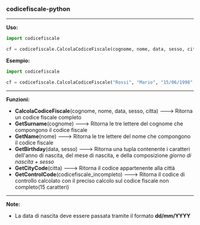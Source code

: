 ### codicefiscale-python

******

**Uso:**

```python
import codicefiscale

cf = codicefiscale.CalcolaCodiceFiscale(cognome, nome, data, sesso, citta)
```

**Esempio:**

```python
import codicefiscale

cf = codicefiscale.CalcolaCodiceFiscale("Rossi", "Mario", "15/06/1998", "M", "Roma")
```

*******

**Funzioni:**

- **CalcolaCodiceFiscale**(cognome, nome, data, sesso, citta) ---> Ritorna un codice fiscale completo
- **GetSurname**(cognome) ---> Ritorna le tre lettere del cognome che compongono il codice fiscale
- **GetName**(nome) ---> Ritorna le tre lettere del nome che compongono il codice fiscale
- **GetBirthday**(data, sesso) ---> Ritorna una tupla contenente i caratteri dell'anno di nascita, del mese di nascita, e della composizione *giorno di nascita + sesso*
- **GetCityCode**(citta) ---> Ritorna il codice appartenente alla città
- **GetControlCode**(codicefiscale_incompleto) ---> Ritorna il codice di controllo calcolato con il preciso calcolo sul codice fiscale non completo(15 caratteri)

****

**Note:**

- La data di nascita deve essere passata tramite il formato **dd/mm/YYYY**